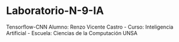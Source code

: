 # Laboratorio-N-9-IA
Tensorflow-CNN Alumno: Renzo Vicente Castro - Curso: Inteligencia Artificial - Escuela: Ciencias de la Computación UNSA
